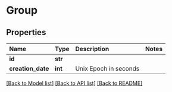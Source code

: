 # Group

## Properties

| Name | Type | Description | Notes |
| :--- | :--- | :--- | :--- |
| **id** | **str** |  |  |
| **creation\_date** | **int** | Unix Epoch in seconds |  |

[\[Back to Model list\]](../#documentation-for-models) [\[Back to API list\]](../#documentation-for-api-endpoints) [\[Back to README\]](../)

